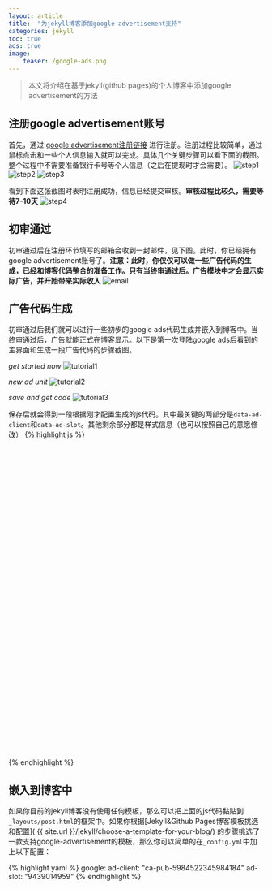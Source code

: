 ```yaml
---
layout: article
title:  "为jekyll博客添加google advertisement支持"
categories: jekyll
toc: true
ads: true 
image:
    teaser: /google-ads.png
---
```


> 本文将介绍在基于jekyll(github pages)的个人博客中添加google advertisement的方法


## 注册google advertisement账号


首先，通过 [google advertisement注册链接](https://www.google.com/adsense/signup) 进行注册。注册过程比较简单，通过鼠标点击和一些个人信息输入就可以完成。具体几个关键步骤可以看下面的截图。整个过程中不需要准备银行卡号等个人信息（之后在提现时才会需要）。
![step1](/images/jekyll/google-ads/register1.png)
![step2](/images/jekyll/google-ads/register2.png)
![step3](/images/jekyll/google-ads/register3.png)

看到下面这张截图时表明注册成功，信息已经提交审核。**审核过程比较久，需要等待7-10天**
![step4](/images/jekyll/google-ads/register4.png)


## 初审通过


初审通过后在注册环节填写的邮箱会收到一封邮件，见下图。此时，你已经拥有google advertisement账号了。**注意：此时，你仅仅可以做一些广告代码的生成，已经和博客代码整合的准备工作。只有当终审通过后。广告模块中才会显示实际广告，并开始带来实际收入**
![email](/images/jekyll/google-ads/email.png)



## 广告代码生成


初审通过后我们就可以进行一些初步的google ads代码生成并嵌入到博客中。当终审通过后，广告就能正式在博客显示。以下是第一次登陆google ads后看到的主界面和生成一段广告代码的步骤截图。

*get started now*
![tutorial1](/images/jekyll/google-ads/tutorial1.png)

*new ad unit*
![tutorial2](/images/jekyll/google-ads/tutorial2.png)

*save and get code*
![tutorial3](/images/jekyll/google-ads/tutorial3.png)

保存后就会得到一段根据刚才配置生成的js代码。其中最关键的两部分是`data-ad-client`和`data-ad-slot`。其他剩余部分都是样式信息（也可以按照自己的意愿修改）
{% highlight js %}
<script async src="//pagead2.googlesyndication.com/pagead/js/adsbygoogle.js"></script>
<!-- sidebar -->
<ins class="adsbygoogle"
     style="display:inline-block;width:300px;height:600px"
     data-ad-client="ca-pub-5984522345984184"
     data-ad-slot="9439014959"></ins>
<script>
(adsbygoogle = window.adsbygoogle || []).push({});
</script>
{% endhighlight %}


## 嵌入到博客中


如果你目前的jekyll博客没有使用任何模板，那么可以把上面的js代码黏贴到`_layouts/post.html`的框架中。如果你根据[Jekyll&Github Pages博客模板挑选和配置]( {{ site.url }}/jekyll/choose-a-template-for-your-blog/) 的步骤挑选了一款支持google-advertisement的模板，那么你可以简单的在`_config.yml`中加上以下配置：

{% highlight yaml %}
  google:
    ad-client: "ca-pub-5984522345984184"
    ad-slot: "9439014959"
{% endhighlight %}

